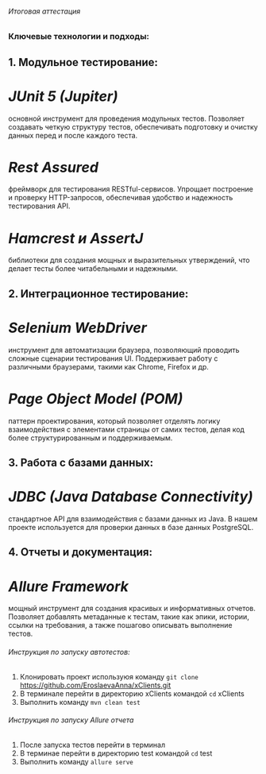 ###### Итоговая аттестация
### Ключевые технологии и подходы:
## 1. Модульное тестирование:
# _JUnit 5 (Jupiter)_
основной инструмент для проведения модульных тестов. Позволяет создавать четкую структуру тестов, обеспечивать подготовку и очистку данных перед и после каждого теста.
# _Rest Assured_
фреймворк для тестирования RESTful-сервисов. Упрощает построение и проверку HTTP-запросов, обеспечивая удобство и надежность тестирования API.
# _Hamcrest и AssertJ_
библиотеки для создания мощных и выразительных утверждений, что делает тесты более читабельными и надежными.
## 2. Интеграционное тестирование:
# _Selenium WebDriver_  
инструмент для автоматизации браузера, позволяющий проводить сложные сценарии тестирования UI. Поддерживает работу с различными браузерами, такими как Chrome, Firefox и др.
# _Page Object Model (POM)_ 
паттерн проектирования, который позволяет отделять логику взаимодействия с элементами страницы от самих тестов, делая код более структурированным и поддерживаемым.
## 3. Работа с базами данных:
# _JDBC (Java Database Connectivity)_ 
стандартное API для взаимодействия с базами данных из Java. В нашем проекте используется для проверки данных в базе данных PostgreSQL.
## 4. Отчеты и документация:
# _Allure Framework_
мощный инструмент для создания красивых и информативных отчетов. Позволяет добавлять метаданные к тестам, такие как эпики, истории, ссылки на требования, а также пошагово описывать выполнение тестов.

###### Инструкция по запуску автотестов:
1. Клонировать проект используюя команду `git clone` https://github.com/EroslaevaAnna/xClients.git
2. В терминале перейти в директорию xClients командой `cd` xClients
3. Выполнить команду `mvn clean test`
###### Инструкция по запуску Allure отчета 
1. После запуска тестов перейти в терминал 
2. В терминае перейти в директорию test командой `cd` test
3. Выполнить команду `allure serve`

